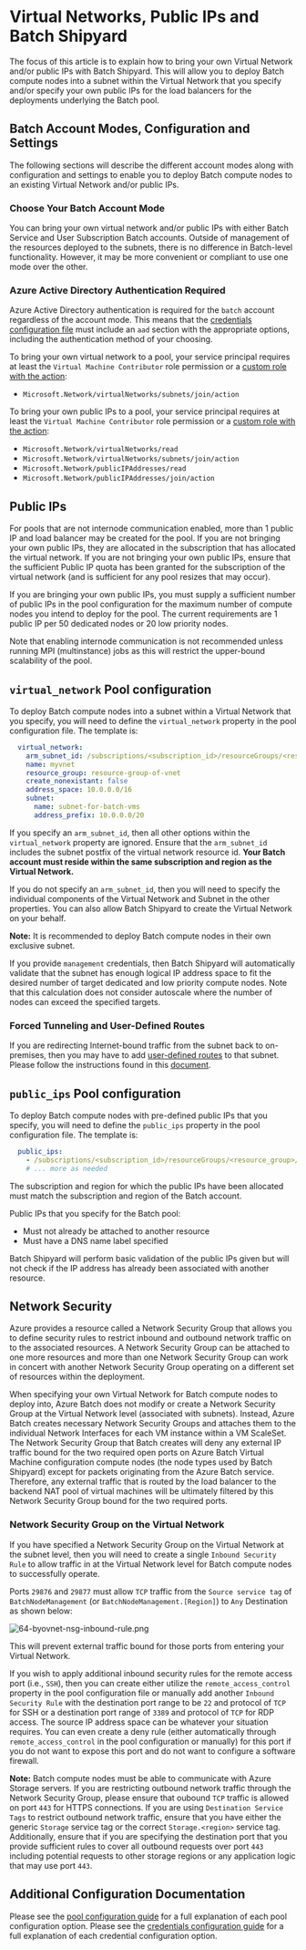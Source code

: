 # Virtual Networks, Public IPs and Batch Shipyard
The focus of this article is to explain how to bring your own Virtual Network
and/or public IPs with Batch Shipyard. This will allow you to deploy Batch
compute nodes into a subnet within the Virtual Network that you specify and/or
specify your own public IPs for the load balancers for the deployments
underlying the Batch pool.

## Batch Account Modes, Configuration and Settings
The following sections will describe the different account modes along with
configuration and settings to enable you to deploy Batch compute nodes to
an existing Virtual Network and/or public IPs.

### Choose Your Batch Account Mode
You can bring your own virtual network and/or public IPs with either Batch
Service and User Subscription Batch accounts. Outside of management of the
resources deployed to the subnets, there is no difference in Batch-level
functionality. However, it may be more convenient or compliant to use one
mode over the other.

### Azure Active Directory Authentication Required
Azure Active Directory authentication is required for the `batch` account
regardless of the account mode. This means that the
[credentials configuration file](11-batch-shipyard-configuration-credentials.md)
must include an `aad` section with the appropriate options, including the
authentication method of your choosing.

To bring your own virtual network to a pool, your service principal requires
at least the `Virtual Machine Contributor` role permission or a
[custom role with the action](https://docs.microsoft.com/azure/active-directory/role-based-access-control-custom-roles):

* `Microsoft.Network/virtualNetworks/subnets/join/action`

To bring your own public IPs to a pool, your service principal requires
at least the `Virtual Machine Contributor` role permission or a
[custom role with the action](https://docs.microsoft.com/azure/active-directory/role-based-access-control-custom-roles):

* `Microsoft.Network/virtualNetworks/read`
* `Microsoft.Network/virtualNetworks/subnets/join/action`
* `Microsoft.Network/publicIPAddresses/read`
* `Microsoft.Network/publicIPAddresses/join/action`

## Public IPs
For pools that are not internode communication enabled, more than 1 public IP
and load balancer may be created for the pool. If you are not bringing your
own public IPs, they are allocated in the subscription that has allocated the
virtual network. If you are not bringing your own public IPs, ensure that
the sufficient Public IP quota has been granted for the subscription of the
virtual network (and is sufficient for any pool resizes that may occur).

If you are bringing your own public IPs, you must supply a sufficient number
of public IPs in the pool configuration for the maximum number of compute
nodes you intend to deploy for the pool. The current requirements are
1 public IP per 50 dedicated nodes or 20 low priority nodes.

Note that enabling internode communication is not recommended unless
running MPI (multinstance) jobs as this will restrict the upper-bound
scalability of the pool.

## `virtual_network` Pool configuration
To deploy Batch compute nodes into a subnet within a Virtual Network that
you specify, you will need to define the `virtual_network` property in the
pool configuration file. The template is:

```yaml
  virtual_network:
    arm_subnet_id: /subscriptions/<subscription_id>/resourceGroups/<resource_group>/providers/Microsoft.Network/virtualNetworks/<virtual_network_name>/subnets/<subnet_name>
    name: myvnet
    resource_group: resource-group-of-vnet
    create_nonexistant: false
    address_space: 10.0.0.0/16
    subnet:
      name: subnet-for-batch-vms
      address_prefix: 10.0.0.0/20
```

If you specify an `arm_subnet_id`, then all other options within
the `virtual_network` property are ignored. Ensure that the `arm_subnet_id`
includes the subnet postfix of the virtual network resource id. **Your Batch
account must reside within the same subscription and region as the Virtual
Network.**

If you do not specify an `arm_subnet_id`, then you will need to specify
the individual components of the Virtual Network and Subnet in the other
properties. You can also allow Batch Shipyard to create the Virtual Network
on your behalf.

**Note:** It is recommended to deploy Batch compute nodes in their own
exclusive subnet.

If you provide `management` credentials, then Batch Shipyard will
automatically validate that the subnet has enough logical IP address space
to fit the desired number of target dedicated and low priority compute nodes.
Note that this calculation does not consider autoscale where the number of
nodes can exceed the specified targets.

### Forced Tunneling and User-Defined Routes
If you are redirecting Internet-bound traffic from the subnet back to
on-premises, then you may have to add
[user-defined routes](https://docs.microsoft.com/azure/virtual-network/virtual-networks-udr-overview)
to that subnet. Please follow the instructions found in this
[document](https://docs.microsoft.com/azure/batch/batch-virtual-network#user-defined-routes-for-forced-tunneling).

## `public_ips` Pool configuration
To deploy Batch compute nodes with pre-defined public IPs that
you specify, you will need to define the `public_ips` property in the
pool configuration file. The template is:

```yaml
  public_ips:
    - /subscriptions/<subscription_id>/resourceGroups/<resource_group>/providers/Microsoft.Network/publicIPAddresses/<public_ip_name1>
    # ... more as needed
```

The subscription and region for which the public IPs have been allocated
must match the subscription and region of the Batch account.

Public IPs that you specify for the Batch pool:

* Must not already be attached to another resource
* Must have a DNS name label specified

Batch Shipyard will perform basic validation of the public IPs given but will
not check if the IP address has already been associated with another resource.

## Network Security
Azure provides a resource called a Network Security Group that allows you
to define security rules to restrict inbound and outbound network traffic
on to the associated resources. A Network Security Group can be attached
to one more resources and more than one Network Security Group can work
in concert with another Network Security Group operating on a different
set of resources within the deployment.

When specifying your own Virtual Network for Batch compute nodes to deploy
into, Azure Batch does not modify or create a Network Security Group at the
Virtual Network level (associated with subnets). Instead, Azure Batch creates
necessary Network Security Groups and attaches them to the individual
Network Interfaces for each VM instance within a VM ScaleSet. The Network
Security Group that Batch creates will deny any external IP traffic bound for
the two required open ports on Azure Batch Virtual Machine configuration
compute nodes (the node types used by Batch Shipyard) except for packets
originating from the Azure Batch service. Therefore, any external traffic
that is routed by the load balancer to the backend NAT pool of virtual
machines will be ultimately filtered by this Network Security Group bound for
the two required ports.

### Network Security Group on the Virtual Network
If you have specified a Network Security Group on the Virtual Network at the
subnet level, then you will need to create a single `Inbound Security Rule`
to allow traffic in at the Virtual Network level for Batch compute nodes to
successfully operate.

Ports `29876` and `29877` must allow `TCP` traffic from the
`Source service tag` of `BatchNodeManagement` (or
`BatchNodeManagement.[Region]`) to `Any` Destination as shown below:

![64-byovnet-nsg-inbound-rule.png](https://azurebatchshipyard.blob.core.windows.net/github/64-byovnet-nsg-inbound-rule.png)

This will prevent external traffic bound for those ports from entering your
Virtual Network.

If you wish to apply additional inbound security rules for the remote access
port (i.e., `SSH`), then you can create either utilize the
`remote_access_control` property in the pool configuration file or manually
add another `Inbound Security Rule` with the destination port range to be `22`
and protocol of `TCP` for SSH or a destination port range of `3389` and
protocol of `TCP` for RDP access. The source IP address space can be whatever
your situation requires. You can even create a deny rule (either
automatically through `remote_access_control` in the pool configuration or
manually) for this port if you do not want to expose this port and do not
want to configure a software firewall.

**Note:** Batch compute nodes must be able to communicate with Azure Storage
servers. If you are restricting outbound network traffic through the Network
Security Group, please ensure that oubound `TCP` traffic is allowed on port
`443` for HTTPS connections. If you are using `Destination Service Tags` to
restrict outbound network traffic, ensure that you have either the generic
`Storage` service tag or the correct `Storage.<region>` service tag.
Additionally, ensure that if you are specifying the destination port that
you provide sufficient rules to cover all outbound requests over port `443`
including potential requests to other storage regions or any application
logic that may use port `443`.

## Additional Configuration Documentation
Please see the [pool configuration guide](13-batch-shipyard-configuration-pool.md)
for a full explanation of each pool configuration option. Please see the
[credentials configuration guide](11-batch-shipyard-configuration-credentials.md)
for a full explanation of each credential configuration option.
